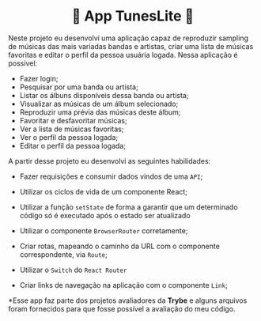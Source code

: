 <h1 align='center'><b>🎵 App TunesLite 🎵</b></b></h1>

  Neste projeto eu desenvolvi uma aplicação capaz de reproduzir sampling de músicas das mais variadas bandas e artistas, criar uma lista de músicas favoritas e editar o perfil da pessoa usuária logada. 
  Nessa aplicação é possivel:

  - Fazer login;
  - Pesquisar por uma banda ou artista;
  - Listar os álbuns disponíveis dessa banda ou artista;
  - Visualizar as músicas de um álbum selecionado;
  - Reproduzir uma prévia das músicas deste álbum;
  - Favoritar e desfavoritar músicas;
  - Ver a lista de músicas favoritas;
  - Ver o perfil da pessoa logada;
  - Editar o perfil da pessoa logada;

A partir desse projeto eu desenvolvi as seguintes habilidades:

- Fazer requisições e consumir dados vindos de uma `API`;

- Utilizar os ciclos de vida de um componente React;

- Utilizar a função `setState` de forma a garantir que um determinado código só é executado após o estado ser atualizado

- Utilizar o componente `BrowserRouter` corretamente;

- Criar rotas, mapeando o caminho da URL com o componente correspondente, via `Route`;

- Utilizar o `Switch` do `React Router`

- Criar links de navegação na aplicação com o componente `Link`;

*Esse app faz parte dos projetos avaliadores da <b>Trybe</b> e alguns arquivos foram fornecidos para que fosse possível a avaliação do meu código.
